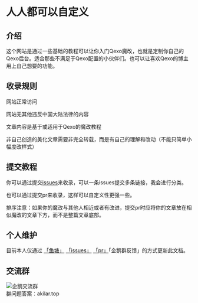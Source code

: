 # 人人都可以自定义

## 介绍
这个网站是通过一些基础的教程可以让你入门Qexo魔改，也就是定制你自己的Qexo后台。适合那些不满足于Qexo配置的小伙伴们。也可以让喜欢Qexo的博主用上自己想要的功能。

## 收录规则
网站正常访问

网站无其他违反中国大陆法律的内容

文章内容是基于或适用于Qexo的魔改教程

非自己创造的美化文章需要非完全转载，而是有自己的理解和改动（不能只简单小幅度改样式）

## 提交教程
你可以通过提交[issues](https://github.com/ShineYull/hexo-qexo-editor/issues)来收录，可以一条issues提交多条链接，我会进行分类。

也可以通过提交pr来收录，这样可以自定义性更强一些。

排序注意：如果你的魔改与其他人相近或者有改进，提交pr时应将你的文章放在相似魔改的文章下方，而不是整篇文章底部。

## 个人维护
目前本人仅通过 [「鱼塘」](https://blog.shineyu.cn/fcircle/) [「issues」](https://github.com/ShineYull/hexo-qexo-editor/issues) [「pr」](https://github.com/ShineYull/hexo-qexo-editor/pulls)「企鹅群反馈」的方式更新此文档。

## 交流群
![企鹅交流群](/images/qrcode.webp)  
群问题答案：akilar.top